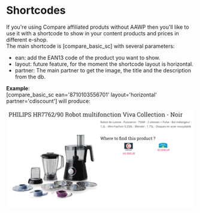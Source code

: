 # Shortcodes
If you're using Compare affiliated produts without AAWP then you'll like
to use it with a shortcode to show in your content products and prices
in different e-shop.  
The main shortcode is \[compare_basic_sc] with several parameters:
- ean: add the EAN13 code of the product you want to show.
- layout: future feature, for the moment the shortcode layout is horizontal.
- partner: The main partner to get the image, the title and the
  description from the db.

**Example**:  
\[compare_basic_sc ean='8710103556701' layout='horizontal'
partner='cdiscount'] will produce:

![awin-main-shortcode.png](img/awin-main-shortcode.png)